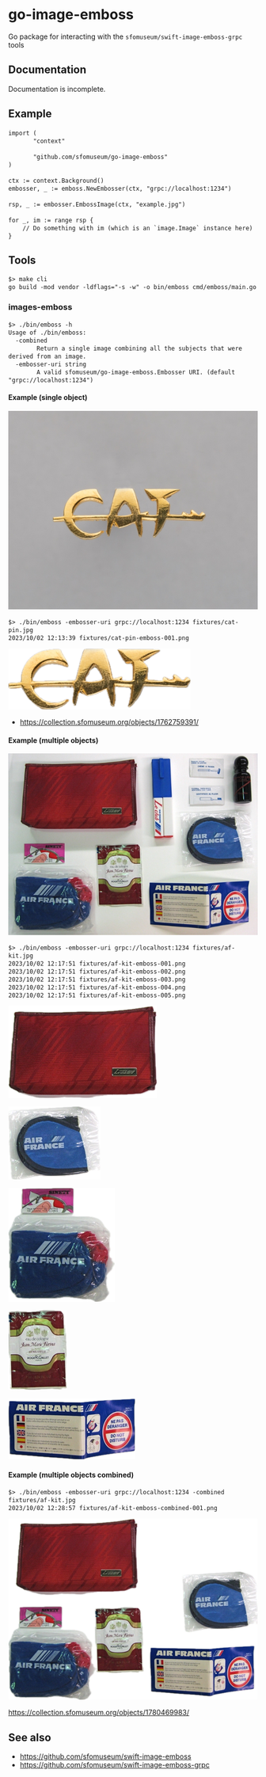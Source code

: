 # go-image-emboss

Go package for interacting with the `sfomuseum/swift-image-emboss-grpc` tools

## Documentation

Documentation is incomplete.

## Example

```
import (
       "context"
       
       "github.com/sfomuseum/go-image-emboss"
)

ctx := context.Background()
embosser, _ := emboss.NewEmbosser(ctx, "grpc://localhost:1234")

rsp, _ := embosser.EmbossImage(ctx, "example.jpg")

for _, im := range rsp {
	// Do something with im (which is an `image.Image` instance here)
}		
```

## Tools

```
$> make cli
go build -mod vendor -ldflags="-s -w" -o bin/emboss cmd/emboss/main.go
```

### images-emboss

```
$> ./bin/emboss -h
Usage of ./bin/emboss:
  -combined
    	Return a single image combining all the subjects that were derived from an image.
  -embosser-uri string
    	A valid sfomuseum/go-image-emboss.Embosser URI. (default "grpc://localhost:1234")
```

#### Example (single object)

![](fixtures/cat-pin.jpg)

```
$> ./bin/emboss -embosser-uri grpc://localhost:1234 fixtures/cat-pin.jpg 
2023/10/02 12:13:39 fixtures/cat-pin-emboss-001.png
```

![](fixtures/cat-pin-emboss-001.png)

* https://collection.sfomuseum.org/objects/1762759391/

#### Example (multiple objects)

![](fixtures/af-kit.jpg)

```
$> ./bin/emboss -embosser-uri grpc://localhost:1234 fixtures/af-kit.jpg 
2023/10/02 12:17:51 fixtures/af-kit-emboss-001.png
2023/10/02 12:17:51 fixtures/af-kit-emboss-002.png
2023/10/02 12:17:51 fixtures/af-kit-emboss-003.png
2023/10/02 12:17:51 fixtures/af-kit-emboss-004.png
2023/10/02 12:17:51 fixtures/af-kit-emboss-005.png
```

![](fixtures/af-kit-emboss-001.png)

![](fixtures/af-kit-emboss-002.png)

![](fixtures/af-kit-emboss-003.png)

![](fixtures/af-kit-emboss-004.png)

![](fixtures/af-kit-emboss-005.png)

#### Example (multiple objects combined)

```
$> ./bin/emboss -embosser-uri grpc://localhost:1234 -combined fixtures/af-kit.jpg
2023/10/02 12:28:57 fixtures/af-kit-emboss-combined-001.png
```

![](fixtures/af-kit-emboss-combined-001.png)

https://collection.sfomuseum.org/objects/1780469983/

## See also

* https://github.com/sfomuseum/swift-image-emboss
* https://github.com/sfomuseum/swift-image-emboss-grpc
